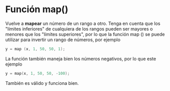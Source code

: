 # Función map()

Vuelve a **mapear** un número de un rango a otro. 
Tenga en cuenta que los "límites inferiores" de cualquiera de los rangos pueden ser mayores o menores que los "límites superiores", por lo que la función map () se puede utilizar para invertir un rango de números, por ejemplo
```c
y = map (x, 1, 50, 50, 1);
```

La función también maneja bien los números negativos, por lo que este ejemplo

```c
y = map(x, 1, 50, 50, -100);
```

También es válido y funciona bien.
<!--stackedit_data:
eyJoaXN0b3J5IjpbNjcyNTY4OTY0LC0yMDg4NzQ2NjEyXX0=
-->